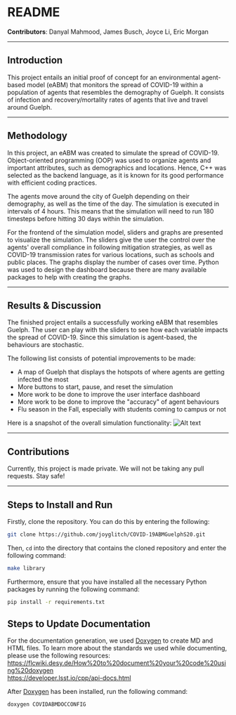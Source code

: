 # README
**Contributors**: Danyal Mahmood, James Busch, Joyce Li, Eric Morgan
___
## Introduction
This project entails an initial proof of concept for an environmental agent-based model (eABM) that monitors the spread of COVID-19 within a population of agents that resembles the demography of Guelph. It consists of infection and recovery/mortality rates of agents that live and travel around Guelph.
___
## Methodology
In this project, an eABM was created to simulate the spread of COVID-19. Object-oriented programming (OOP) was used to organize agents and important attributes, such as demographics and locations. Hence, C++ was selected as the backend language, as it is known for its good performance with efficient coding practices.

The agents move around the city of Guelph depending on their demography, as well as the time of the day. The simulation is executed in intervals of 4 hours. This means that the simulation will need to run 180 timesteps before hitting 30 days within the simulation.

For the frontend of the simulation model, sliders and graphs are presented to visualize the simulation. The sliders give the user the control over the agents' overall compliance in following mitigation strategies, as well as COVID-19 transmission rates for various locations, such as schools and public places. The graphs display the number of cases over time. Python was used to design the dashboard because there are many available packages to help with creating the graphs.
___
## Results & Discussion
The finished project entails a successfully working eABM that resembles Guelph. The user can play with the sliders to see how each variable impacts the spread of COVID-19. Since this simulation is agent-based, the behaviours are stochastic.

The following list consists of potential improvements to be made:
* A map of Guelph that displays the hotspots of where agents are getting infected the most
* More buttons to start, pause, and reset the simulation
* More work to be done to improve the user interface dashboard
* More work to be done to improve the "accuracy" of agent behaviours
* Flu season in the Fall, especially with students coming to campus or not

Here is a snapshot of the overall simulation functionality:
![Alt text](Screenshot.gif)
___
## Contributions
Currently, this project is made private. We will not be taking any pull requests. Stay safe!
___
## Steps to Install and Run
Firstly, clone the repository. You can do this by entering the following:
```bash
git clone https://github.com/joyglitch/COVID-19ABMGuelphS20.git
```
Then, `cd` into the directory that contains the cloned repository and enter the following command:
```bash
make library
```
Furthermore, ensure that you have installed all the necessary Python packages by running the following command:
```bash
pip install -r requirements.txt
```

## Steps to Update Documentation
For the documentation generation, we used [Doxygen](https://www.doxygen.nl/index.html) to create MD and HTML files. To learn more about the standards we used while documenting, please use the following resources:  
https://flcwiki.desy.de/How%20to%20document%20your%20code%20using%20doxygen  
https://developer.lsst.io/cpp/api-docs.html  

After [Doxygen](https://www.doxygen.nl/index.html) has been installed, run the following command:  
```bash
doxygen COVIDABMDOCCONFIG
```